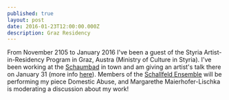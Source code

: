 ```yaml
---
published: true
layout: post
date: 2016-01-23T12:00:00.000Z
description: Graz Residency
---
```



From November 2105 to January 2016 I've been a guest of the Styria Artist-in-Residency Program in Graz, Austra (Ministry of Culture in Styria).  I've been working at the [Schaumbad](http://web455.webbox333.server-home.org/) in town and am giving an artist's talk there on January 31 (more info [here](http://web455.webbox333.server-home.org/index.php?pageid=3&l=1&sid=255)).  Members of the [Schallfeld Ensemble](http://www.schallfeldensemble.com/) will be performing my piece Domestic Abuse, and Margarethe Maierhofer-Lischka is moderating a discussion about my work!
